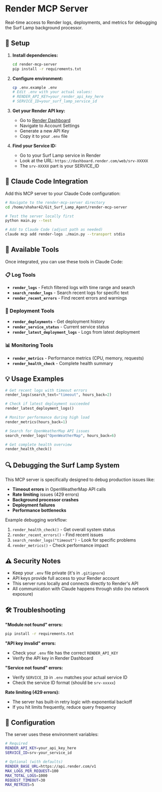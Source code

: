 # Render MCP Server

Real-time access to Render logs, deployments, and metrics for debugging the Surf Lamp background processor.

## 🚀 Setup

1. **Install dependencies:**
   ```bash
   cd render-mcp-server
   pip install -r requirements.txt
   ```

2. **Configure environment:**
   ```bash
   cp .env.example .env
   # Edit .env with your actual values:
   # RENDER_API_KEY=your_render_api_key_here
   # SERVICE_ID=your_surf_lamp_service_id
   ```

3. **Get your Render API key:**
   - Go to [Render Dashboard](https://dashboard.render.com/account)
   - Navigate to Account Settings
   - Generate a new API Key
   - Copy it to your `.env` file

4. **Find your Service ID:**
   - Go to your Surf Lamp service in Render
   - Look at the URL: `https://dashboard.render.com/web/srv-XXXXX`
   - The `srv-XXXXX` part is your SERVICE_ID

## 🔧 Claude Code Integration

Add this MCP server to your Claude Code configuration:

```bash
# Navigate to the render-mcp-server directory
cd /home/shahar42/Git_Surf_Lamp_Agent/render-mcp-server

# Test the server locally first
python main.py --test

# Add to Claude Code (adjust path as needed)
claude mcp add render-logs ./main.py --transport stdio
```

## 🎯 Available Tools

Once integrated, you can use these tools in Claude Code:

### 📋 Log Tools
- **`render_logs`** - Fetch filtered logs with time range and search
- **`search_render_logs`** - Search recent logs for specific text
- **`render_recent_errors`** - Find recent errors and warnings

### 🚀 Deployment Tools
- **`render_deployments`** - Get deployment history
- **`render_service_status`** - Current service status
- **`render_latest_deployment_logs`** - Logs from latest deployment

### 📊 Monitoring Tools
- **`render_metrics`** - Performance metrics (CPU, memory, requests)
- **`render_health_check`** - Complete health summary

## 💡 Usage Examples

```python
# Get recent logs with timeout errors
render_logs(search_text="timeout", hours_back=2)

# Check if latest deployment succeeded
render_latest_deployment_logs()

# Monitor performance during high load
render_metrics(hours_back=1)

# Search for OpenWeatherMap API issues
search_render_logs("OpenWeatherMap", hours_back=6)

# Get complete health overview
render_health_check()
```

## 🔍 Debugging the Surf Lamp System

This MCP server is specifically designed to debug production issues like:

- **Timeout errors** in OpenWeatherMap API calls
- **Rate limiting** issues (429 errors)
- **Background processor crashes**
- **Deployment failures**
- **Performance bottlenecks**

Example debugging workflow:
1. `render_health_check()` - Get overall system status
2. `render_recent_errors()` - Find recent issues
3. `search_render_logs("timeout")` - Look for specific problems
4. `render_metrics()` - Check performance impact

## ⚠️ Security Notes

- Keep your `.env` file private (it's in `.gitignore`)
- API keys provide full access to your Render account
- This server runs locally and connects directly to Render's API
- All communication with Claude happens through stdio (no network exposure)

## 🛠️ Troubleshooting

**"Module not found" errors:**
```bash
pip install -r requirements.txt
```

**"API key invalid" errors:**
- Check your `.env` file has the correct `RENDER_API_KEY`
- Verify the API key in Render Dashboard

**"Service not found" errors:**
- Verify `SERVICE_ID` in `.env` matches your actual service ID
- Check the service ID format (should be `srv-xxxxx`)

**Rate limiting (429 errors):**
- The server has built-in retry logic with exponential backoff
- If you hit limits frequently, reduce query frequency

## 📝 Configuration

The server uses these environment variables:

```bash
# Required
RENDER_API_KEY=your_api_key_here
SERVICE_ID=srv-your_service_id

# Optional (with defaults)
RENDER_BASE_URL=https://api.render.com/v1
MAX_LOGS_PER_REQUEST=100
MAX_TOTAL_LOGS=1000
REQUEST_TIMEOUT=30
MAX_RETRIES=5
```
